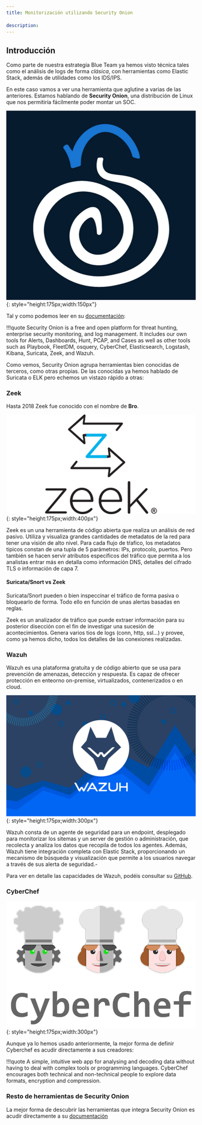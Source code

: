```yaml
---
title: Monitorización utilizando Security Onion

description:
---
```


## Introducción

Como parte de nuestra estrategia Blue Team ya hemos visto técnica tales como el análisis de logs de forma *clásica*, con herramientas como Elastic Stack, además de utilidades como los IDS/IPS.

En este caso vamos a ver una herramienta que aglutine a varias de las anteriores. Estamos hablando de **Security Onion**, una distribución de Linux que nos permitiría fácilmente poder montar un SOC.

![](../img/securityonion.jpg){: style="height:175px;width:150px"}

Tal y como podemos leer en su [documentación](https://docs.securityonion.net/en/2.3/about.html):

!!!quote
    Security Onion is a free and open platform for threat hunting, enterprise security monitoring, and log management. It includes our own tools for Alerts, Dashboards, Hunt, PCAP, and Cases as well as other tools such as Playbook, FleetDM, osquery, CyberChef, Elasticsearch, Logstash, Kibana, Suricata, Zeek, and Wazuh. 

Como vemos, Security Onion agrupa herramientas bien conocidas de terceros, como otras propias. De las conocidas ya hemos hablado de Suricata o ELK pero echemos un vistazo rápido a otras:

### Zeek

Hasta 2018 Zeek fue conocido con el nombre de **Bro**. 

![](../img/zeek.jpg){: style="height:175px;width:400px"}

Zeek es un una herramienta de código abierta que realiza un análisis de red pasivo. Utiliza y visualiza grandes cantidades de metadatos de la red para tener una visión de alto nivel. Para cada flujo de tŕafico, los metadatos tipicos constan de una tupla de 5 parámetros: IPs, protocolo, puertos. Pero también se hacen servir atributos específicos del tráfico que permita a los analistas entrar más en detalla como información DNS, detalles del cifrado TLS o información de capa 7.

#### Suricata/Snort vs Zeek

Suricata/Snort pueden o bien inspeccinar el tráfico de forma pasiva o bloquearlo de forma. Todo ello en función de unas alertas basadas en reglas.

Zeek es un analizador de tráfico que puede extraer información para su posterior disección con el fin de investigar una sucesión de acontecimientos. Genera varios tios de logs (conn, http, ssl...) y provee, como ya hemos dicho, todos los detalles de las conexiones realizadas.


### Wazuh

Wazuh es una plataforma gratuita y de código abierto que se usa para prevención de amenazas, detección y respuesta. Es capaz de ofrecer protección en enteorno on-premise, virtualizados, contenerizados o en cloud.

![](../img/wazuh.png){: style="height:175px;width:300px"}

Wazuh consta de un agente de seguridad para un endpoint, desplegado para monitorizar los sitemas y un server de gestión o administración, que recolecta y analiza los datos que recopila de todos los agentes. Además, Wazuh tiene integración completa con Elastic Stack, proporcionando un mecanismo de búsqueda y visualización que permite a los usuarios navegar a través de sus alerta de seguridad.-

Para ver en detalle las capacidades de Wazuh, podéis consultar su [GitHub](https://github.com/wazuh/wazuh#wazuh-capabilities).


### CyberChef

![](../img/cyberchef.jpg){: style="height:175px;width:300px"}

Aunque ya lo hemos usado anteriormente, la mejor forma de definir Cyberchef es acudir directamente a sus creadores:

!!!quote
    A simple, intuitive web app for analysing and decoding data without having to deal with complex tools or programming languages. CyberChef encourages both technical and non-technical people to explore data formats, encryption and compression.

### Resto de herramientas de Security Onion

La mejor forma de descubrir las herramientas que integra Security Onion es acudir directamente a su [documentación](https://docs.securityonion.net/en/2.3/introduction.html)